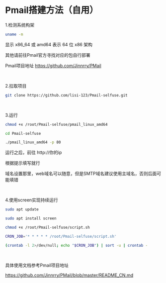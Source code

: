 # Pmail搭建方法（自用）

1.检测系统构架

```bash
uname -m

```

显示 x86_64 或 amd64 表示 64 位 x86 架构

其他请前往Pmail官方寻找对应的包自行部署

Pmail项目地址 https://github.com/Jinnrry/PMail

<br>

2.拉取项目

```bash
git clone https://github.com/lisi-123/Pmail-selfuse.git

```

<br>

3.运行

```bash
chmod +x /root/Pmail-selfuse/pmail_linux_amd64

cd Pmail-selfuse

./pmail_linux_amd64 -p 80

```

运行之后，前往 http://你的ip 

根据提示填写就行


域名设置那里，web域名可以随意，但是SMTP域名建议使用主域名，否则后面可能填错

<br>

4.使用screen实现持续运行

```bash
sudo apt update

sudo apt install screen

chmod +x /root/Pmail-selfuse/script.sh

CRON_JOB='* * * * * /root/Pmail-selfuse/script.sh'

(crontab -l 2>/dev/null; echo "$CRON_JOB") | sort -u | crontab -

```

<br>



具体使用文档参考Pmail项目地址

https://github.com/Jinnrry/PMail/blob/master/README_CN.md




<br>

<br>









